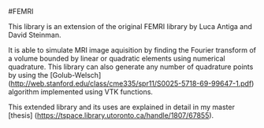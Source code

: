 #FEMRI

This library is an extension of the original FEMRI library by Luca Antiga and David Steinman.

It is able to simulate MRI image aquisition by finding the Fourier transform of a volume bounded by linear or quadratic elements using numerical quadrature. This library can also generate any number of quadrature points by using the [Golub-Welsch] (http://web.stanford.edu/class/cme335/spr11/S0025-5718-69-99647-1.pdf) algorithm implemented using VTK functions.

This extended library and its uses are explained in detail in my master [thesis] (https://tspace.library.utoronto.ca/handle/1807/67855).
